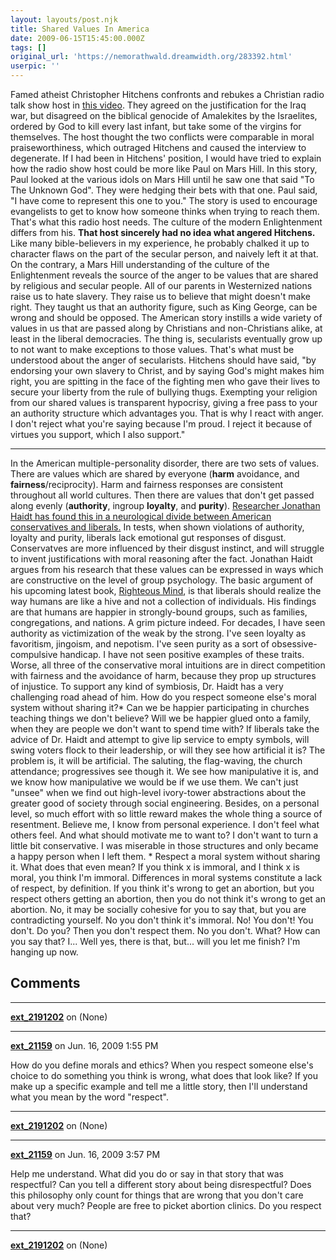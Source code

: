 ```yaml
---
layout: layouts/post.njk
title: Shared Values In America
date: 2009-06-15T15:45:00.000Z
tags: []
original_url: 'https://nemorathwald.dreamwidth.org/283392.html'
userpic: ''
---
```

Famed atheist Christopher Hitchens confronts and rebukes a Christian radio talk show host in [this video](http://www.youtube.com/watch?v=nxZrlNSsEyg). They agreed on the justification for the Iraq war, but disagreed on the biblical genocide of Amalekites by the Israelites, ordered by God to kill every last infant, but take some of the virgins for themselves. The host thought the two conflicts were comparable in moral praiseworthiness, which outraged Hitchens and caused the interview to degenerate. If I had been in Hitchens' position, I would have tried to explain how the radio show host could be more like Paul on Mars Hill. In this story, Paul looked at the various idols on Mars Hill until he saw one that said "To The Unknown God". They were hedging their bets with that one. Paul said, "I have come to represent this one to you." The story is used to encourage evangelists to get to know how someone thinks when trying to reach them. That's what this radio host needs. The culture of the modern Enlightenment differs from his. **That host sincerely had no idea what angered Hitchens.** Like many bible-believers in my experience, he probably chalked it up to character flaws on the part of the secular person, and naively left it at that. On the contrary, a Mars Hill understanding of the culture of the Enlightenment reveals the source of the anger to be values that are shared by religious and secular people. All of our parents in Westernized nations raise us to hate slavery. They raise us to believe that might doesn't make right. They taught us that an authority figure, such as King George, can be wrong and should be opposed. The American story instills a wide variety of values in us that are passed along by Christians and non-Christians alike, at least in the liberal democracies. The thing is, secularists eventually grow up to not want to make exceptions to those values. That's what must be understood about the anger of secularists. Hitchens should have said, "by endorsing your own slavery to Christ, and by saying God's might makes him right, you are spitting in the face of the fighting men who gave their lives to secure your liberty from the rule of bullying thugs. Exempting your religion from our shared values is transparent hypocrisy, giving a free pass to your an authority structure which advantages you. That is why I react with anger. I don't reject what you're saying because I'm proud. I reject it because of virtues you support, which I also support."

* * *

In the American multiple-personality disorder, there are two sets of values. There are values which are shared by everyone (**harm** avoidance, and **fairness**/reciprocity). Harm and fairness responses are consistent throughout all world cultures. Then there are values that don't get passed along evenly (**authority**, ingroup **loyalty**, and **purity**). [Researcher Jonathan Haidt has found this in a neurological divide between American conservatives and liberals.](http://people.virginia.edu/~jdh6n/) In tests, when shown violations of authority, loyalty and purity, liberals lack emotional gut responses of disgust. Conservatves are more influenced by their disgust instinct, and will struggle to invent justifications with moral reasoning after the fact. Jonathan Haidt argues from his research that these values can be expressed in ways which are constructive on the level of group psychology. The basic argument of his upcoming latest book, [Righteous Mind](http://www.righteousmind.com/), is that liberals should realize the way humans are like a hive and not a collection of individuals. His findings are that humans are happier in strongly-bound groups, such as families, congregations, and nations. A grim picture indeed. For decades, I have seen authority as victimization of the weak by the strong. I've seen loyalty as favoritism, jingoism, and nepotism. I've seen purity as a sort of obsessive-compulsive handicap. I have not seen positive examples of these traits. Worse, all three of the conservative moral intuitions are in direct competition with fairness and the avoidance of harm, because they prop up structures of injustice. To support any kind of symbiosis, Dr. Haidt has a very challenging road ahead of him. How do you respect someone else's moral system without sharing it?\* Can we be happier participating in churches teaching things we don't believe? Will we be happier glued onto a family, when they are people we don't want to spend time with? If liberals take the advice of Dr. Haidt and attempt to give lip service to empty symbols, will swing voters flock to their leadership, or will they see how artificial it is? The problem is, it will be artificial. The saluting, the flag-waving, the church attendance; progressives see though it. We see how manipulative it is, and we know how manipulative we would be if we use them. We can't just "unsee" when we find out high-level ivory-tower abstractions about the greater good of society through social engineering. Besides, on a personal level, so much effort with so little reward makes the whole thing a source of resentment. Believe me, I know from personal experience. I don't feel what others feel. And what should motivate me to want to? I don't want to turn a little bit conservative. I was miserable in those structures and only became a happy person when I left them. \* Respect a moral system without sharing it. What does that even mean? If you think x is immoral, and I think x is moral, you think I'm immoral. Differences in moral systems constitute a lack of respect, by definition. If you think it's wrong to get an abortion, but you respect others getting an abortion, then you do not think it's wrong to get an abortion. No, it may be socially cohesive for you to say that, but you are contradicting yourself. No you don't think it's immoral. No! You don't! You don't. Do you? Then you don't respect them. No you don't. What? How can you say that? I... Well yes, there is that, but... will you let me finish? I'm hanging up now.

## Comments

---

**[ext_2191202](https://www.dreamwidth.org/users/ext_2191202)** on (None)



---

**[ext_21159](https://www.dreamwidth.org/users/ext_21159)** on Jun. 16, 2009 1:55 PM

How do you define morals and ethics? When you respect someone else's choice to do something you think is wrong, what does that look like? If you make up a specific example and tell me a little story, then I'll understand what you mean by the word "respect".

---

**[ext_2191202](https://www.dreamwidth.org/users/ext_2191202)** on (None)



---

**[ext_21159](https://www.dreamwidth.org/users/ext_21159)** on Jun. 16, 2009 3:57 PM

Help me understand. What did you do or say in that story that was respectful? Can you tell a different story about being disrespectful? Does this philosophy only count for things that are wrong that you don't care about very much? People are free to picket abortion clinics. Do you respect that?

---

**[ext_2191202](https://www.dreamwidth.org/users/ext_2191202)** on (None)

